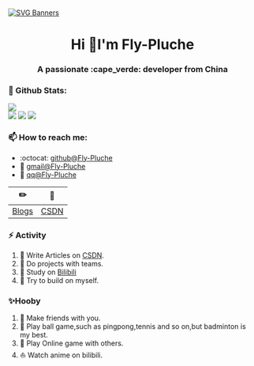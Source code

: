 ###

[![SVG Banners](https://svg-banners.vercel.app/api?type=origin&text1=Welcom💖&width=1000&height=400)](https://github.com/Akshay090/svg-banners)

<h1 align="center"> Hi 👋I'm Fly-Pluche</h1>
<h3 align="center">A passionate :cape_verde: developer from China</h3>

### 🌈 Github Stats:
<a href="https://count.getloli.com"><img align="center" src="https://count.getloli.com/get/@xihuanxiaorang?theme=rule34"></a><br>
<img src = "https://github-readme-stats.vercel.app/api?username=Fly-Pluche&bg_color=30,e96443,904e95&title_color=fff&text_color=fff">
<img src = "http://github-readme-streak-stats.herokuapp.com?user=Fly-Pluche&theme=dracula">
<img src = "https://github-profile-summary-cards.vercel.app/api/cards/profile-details?username=Fly-Pluche&theme=monokai">

### 📫 How to reach me:
- :octocat: [github@Fly-Pluche](https://github.com/Fly-Pluche)
- :email: [gmail@Fly-Pluche](mailto:flypluche@gmail.com)
- :penguin: [qq@Fly-Pluche](mailto:527212878@qq.com)


| :pencil2: | :memo:  |
| --- | --- |
| [Blogs](https://Fly-Pluche.github.io/) | [CSDN](https://blog.csdn.net/qq_51302564?type=blog)|

### ⚡ Activity
<!--START_SECTION:activity-->
1. 🍭 Write Articles on [CSDN](https://blog.csdn.net/qq_51302564?type=blog).
2. :busts_in_silhouette: Do projects with teams.
3. 🍹 Study on [Bilibili](https://www.bilibili.com/)
4. :muscle:  Try to build on myself.
<!--END_SECTION:activity-->

### ✨Hooby
1. 💬 Make friends with you.
2. 🏸 Play ball game,such as pingpong,tennis and so on,but badminton is my best.
3. 🤔 Play Online game with others.
4. ⛵ Watch anime on bilibili.

<!--
**xihuanxiaorang/xihuanxiaorang** is a ✨ _special_ ✨ repository because its `README.md` (this file) appears on your GitHub profile.

Here are some ideas to get you started:

- 🔭 I’m currently working on ...
- 🌱 I’m currently learning ...
- 👯 I’m looking to collaborate on ...
- 🤔 I’m looking for help with ...
- 💬 Ask me about ...
- 📫 How to reach me: ...
- 😄 Pronouns: ...
- ⚡ Fun fact: ...
-->


<!--
**Fly-Pluche/Fly-Pluche** is a ✨ _special_ ✨ repository because its `README.md` (this file) appears on your GitHub profile.

Here are some ideas to get you started:

- 🔭 I’m currently working on ...
- 🌱 I’m currently learning ...
- 👯 I’m looking to collaborate on ...
- 🤔 I’m looking for help with ...
- 💬 Ask me about ...
- 📫 How to reach me: ...
- 😄 Pronouns: ...
- ⚡ Fun fact: ...
-->


